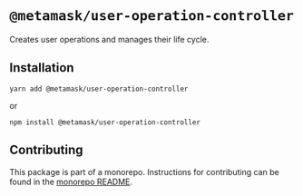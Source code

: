 # `@metamask/user-operation-controller`

Creates user operations and manages their life cycle.

## Installation

`yarn add @metamask/user-operation-controller`

or

`npm install @metamask/user-operation-controller`

## Contributing

This package is part of a monorepo. Instructions for contributing can be found in the [monorepo README](https://github.com/MetaMask/core#readme).
